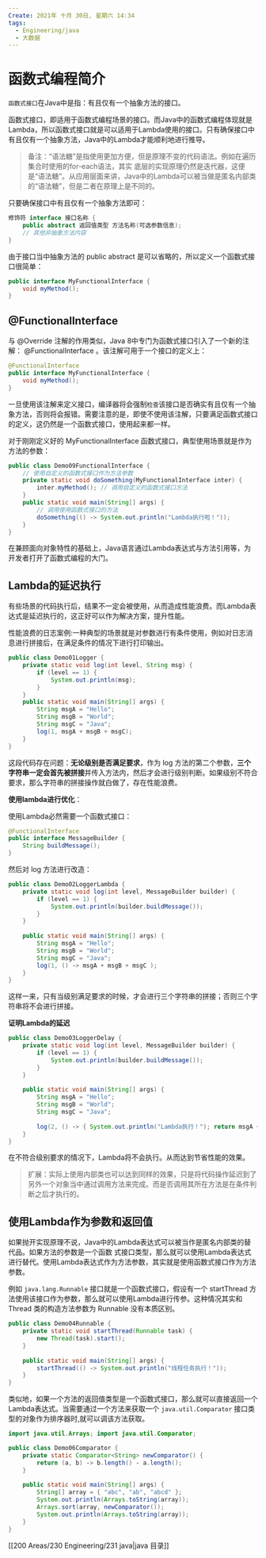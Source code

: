 ```yaml
---
Create: 2021年 十月 30日, 星期六 14:34
tags: 
  - Engineering/java
  - 大数据
---
```

# 函数式编程简介

`函数式接口`在Java中是指：有且仅有一个抽象方法的接口。

函数式接口，即适用于函数式编程场景的接口。而Java中的函数式编程体现就是Lambda，所以函数式接口就是可以适用于Lambda使用的接口。只有确保接口中有且仅有一个抽象方法，Java中的Lambda才能顺利地进行推导。

> 备注：“语法糖”是指使用更加方便，但是原理不变的代码语法。例如在遍历集合时使用的for-each语法，其实 底层的实现原理仍然是迭代器，这便是“语法糖”。从应用层面来讲，Java中的Lambda可以被当做是匿名内部类的“语法糖”，但是二者在原理上是不同的。

只要确保接口中有且仅有一个抽象方法即可：

```java
修饰符 interface 接口名称 {
    public abstract 返回值类型 方法名称(可选参数信息); 
    // 其他非抽象方法内容
}
```

由于接口当中抽象方法的 public abstract 是可以省略的，所以定义一个函数式接口很简单：

```java
public interface MyFunctionalInterface { 
    void myMethod(); 
}
```

## @FunctionalInterface

与 @Override 注解的作用类似，Java 8中专门为函数式接口引入了一个新的注解： @FunctionalInterface 。该注解可用于一个接口的定义上：

```java
@FunctionalInterface 
public interface MyFunctionalInterface { 
    void myMethod(); 
}
```

一旦使用该注解来定义接口，编译器将会强制`检查`该接口是否确实有且仅有一个抽象方法，否则将会报错。需要注意的是，即使不使用该注解，只要满足函数式接口的定义，这仍然是一个函数式接口，使用起来都一样。

对于刚刚定义好的 MyFunctionalInterface 函数式接口，典型使用场景就是作为方法的参数：

```java
public class Demo09FunctionalInterface {
    // 使用自定义的函数式接口作为方法参数 
    private static void doSomething(MyFunctionalInterface inter) { 
        inter.myMethod(); // 调用自定义的函数式接口方法 
    }
    public static void main(String[] args) { 
        // 调用使用函数式接口的方法 
        doSomething(() ‐> System.out.println("Lambda执行啦！")); 
    }
}
```



在兼顾面向对象特性的基础上，Java语言通过Lambda表达式与方法引用等，为开发者打开了函数式编程的大门。

## Lambda的延迟执行

有些场景的代码执行后，结果不一定会被使用，从而造成性能浪费。而Lambda表达式是延迟执行的，这正好可以作为解决方案，提升性能。

性能浪费的日志案例:一种典型的场景就是对参数进行有条件使用，例如对日志消息进行拼接后，在满足条件的情况下进行打印输出。

```java
public class Demo01Logger {
    private static void log(int level, String msg) { 
        if (level == 1) { 
            System.out.println(msg); 
        } 
    }
    public static void main(String[] args) { 
        String msgA = "Hello"; 
        String msgB = "World"; 
        String msgC = "Java";
        log(1, msgA + msgB + msgC);
    }
}
```

这段代码存在问题：**无论级别是否满足要求**，作为 log 方法的第二个参数，**三个字符串一定会首先被拼接**并传入方法内，然后才会进行级别判断。如果级别不符合要求，那么字符串的拼接操作就白做了，存在性能浪费。

**使用lambda进行优化**：

使用Lambda必然需要一个函数式接口：

```java
@FunctionalInterface 
public interface MessageBuilder { 
    String buildMessage(); 
}
```

然后对 log 方法进行改造：

```java
public class Demo02LoggerLambda {
    private static void log(int level, MessageBuilder builder) { 
        if (level == 1) { 
            System.out.println(builder.buildMessage()); 
        } 
    }
    
    public static void main(String[] args) { 
        String msgA = "Hello"; 
        String msgB = "World"; 
        String msgC = "Java";
        log(1, () ‐> msgA + msgB + msgC );
    }
}
```

这样一来，只有当级别满足要求的时候，才会进行三个字符串的拼接；否则三个字符串将不会进行拼接。

**证明Lambda的延迟**

```java
public class Demo03LoggerDelay {
    private static void log(int level, MessageBuilder builder) { 
        if (level == 1) { 
            System.out.println(builder.buildMessage()); 
        } 
    }
    
    public static void main(String[] args) { 
        String msgA = "Hello"; 
        String msgB = "World"; 
        String msgC = "Java";
        
        log(2, () ‐> { System.out.println("Lambda执行！"); return msgA + msgB + msgC; });
    }
}
```

在不符合级别要求的情况下，Lambda将不会执行。从而达到节省性能的效果。

> 扩展：实际上使用内部类也可以达到同样的效果，只是将代码操作延迟到了另外一个对象当中通过调用方法来完成。而是否调用其所在方法是在条件判断之后才执行的。

## 使用Lambda作为参数和返回值

如果抛开实现原理不说，Java中的Lambda表达式可以被当作是匿名内部类的替代品。如果方法的参数是一个函数 式接口类型，那么就可以使用Lambda表达式进行替代。使用Lambda表达式作为方法参数，其实就是使用函数式接口作为方法参数。

例如 `java.lang.Runnable` 接口就是一个函数式接口，假设有一个 startThread 方法使用该接口作为参数，那么就可以使用Lambda进行传参。这种情况其实和 Thread 类的构造方法参数为 Runnable 没有本质区别。

```java
public class Demo04Runnable {
    private static void startThread(Runnable task) { 
        new Thread(task).start(); 
    }
    
    public static void main(String[] args) { 
        startThread(() ‐> System.out.println("线程任务执行！")); 
    }
}
```

类似地，如果一个方法的返回值类型是一个函数式接口，那么就可以直接返回一个Lambda表达式。当需要通过一个方法来获取一个 `java.util.Comparator` 接口类型的对象作为排序器时,就可以调该方法获取。

```java
import java.util.Arrays; import java.util.Comparator;

public class Demo06Comparator {
    private static Comparator<String> newComparator() { 
        return (a, b) ‐> b.length() ‐ a.length(); 
    }
    
    public static void main(String[] args) { 
        String[] array = { "abc", "ab", "abcd" };
        System.out.println(Arrays.toString(array)); 
        Arrays.sort(array, newComparator()); 
        System.out.println(Arrays.toString(array)); 
    }
}
```



[[200 Areas/230 Engineering/231 java|java 目录]]